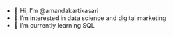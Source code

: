 - 👋 Hi, I’m @amandakartikasari
- 👀 I’m interested in data science and digital marketing
- 🌱 I’m currently learning SQL

<!---
amandakartikasari/amandakartikasari is a ✨ special ✨ repository because its `README.md` (this file) appears on your GitHub profile.
You can click the Preview link to take a look at your changes.
--->

